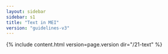 ```yaml
---
layout: sidebar
sidebar: s1
title: "Text in MEI"
version: "guidelines-v3"
---
```

{% include content.html version=page.version dir="/21-text" %}